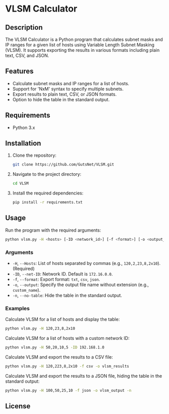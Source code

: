 # VLSM Calculator

## Description

The VLSM Calculator is a Python program that calculates subnet masks and IP ranges for a given list of hosts using Variable Length Subnet Masking (VLSM). It supports exporting the results in various formats including plain text, CSV, and JSON.

## Features

- Calculate subnet masks and IP ranges for a list of hosts.
- Support for 'NxM' syntax to specify multiple subnets.
- Export results to plain text, CSV, or JSON formats.
- Option to hide the table in the standard output.

## Requirements

- Python 3.x

## Installation

1. Clone the repository:
   ```sh
   git clone https://github.com/GutsNet/VLSM.git
   ```
2. Navigate to the project directory:
   ```sh
   cd VLSM
   ```
3. Install the required dependencies:
   ```sh
   pip install -r requirements.txt
   ```

## Usage

Run the program with the required arguments:

```sh
python vlsm.py -H <hosts> [-ID <network_id>] [-f <format>] [-o <output_filename>] [-n]
```

### Arguments

- `-H`, `--Hosts`: List of hosts separated by commas (e.g., `120,2,23,8,2x10`). (Required)
- `-ID`, `--net-ID`: Network ID. Default is `172.16.0.0`.
- `-f`, `--format`: Export format: `txt`, `csv`, `json`.
- `-o`, `--output`: Specify the output file name without extension (e.g., `custom_name`).
- `-n`, `--no-table`: Hide the table in the standard output.

### Examples

Calculate VLSM for a list of hosts and display the table:

```sh
python vlsm.py -H 120,23,8,2x10
```

Calculate VLSM for a list of hosts with a custom network ID:

```sh
python vlsm.py -H 50,20,10,5 -ID 192.168.1.0
```

Calculate VLSM and export the results to a CSV file:

```sh
python vlsm.py -H 120,223,8,2x10 -f csv -o vlsm_results
```

Calculate VLSM and export the results to a JSON file, hiding the table in the standard output:

```sh
python vlsm.py -H 100,50,25,10 -f json -o vlsm_output -n
```

## License

